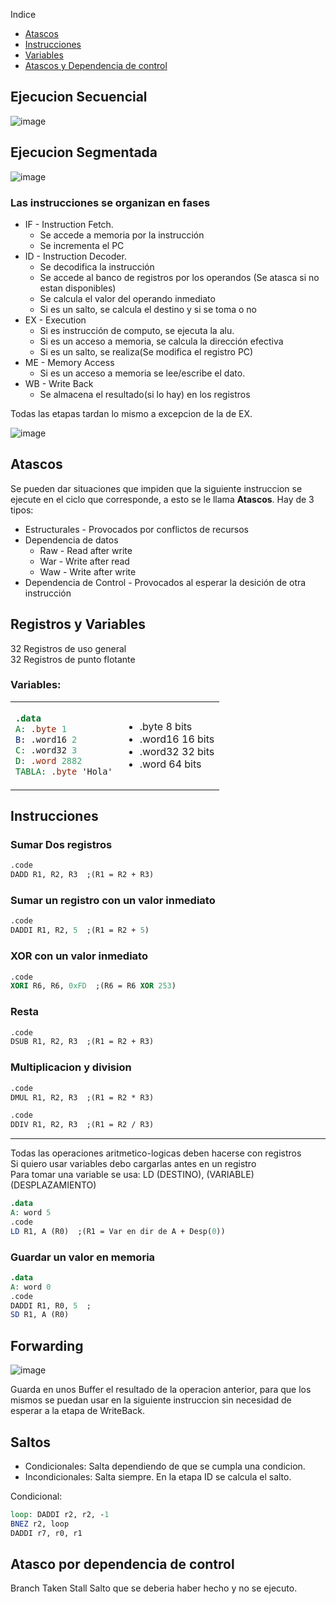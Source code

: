 
Indice
- [Atascos](#atascos)
- [Instrucciones](#instrucciones)
- [Variables](#registros-y-variables)
- [Atascos y Dependencia de control](#atascos-y-dependencia-de-control)


## Ejecucion Secuencial
![image](https://github.com/ImanolAzpiroz/Arquitectura-de-Computadoras/assets/122705871/9c5874f0-a333-4a21-87f4-cfff85ef94f1)

## Ejecucion Segmentada
![image](https://github.com/ImanolAzpiroz/Arquitectura-de-Computadoras/assets/122705871/4847609a-f563-40d0-b7b9-76758d49b661)

### Las instrucciones se organizan en fases
- IF - Instruction Fetch.
    - Se accede a memoria por la instrucción
    - Se incrementa el PC
- ID - Instruction Decoder.
    - Se decodifica la instrucción
    - Se accede al banco de registros por los operandos (Se atasca si no estan disponibles)
    - Se calcula el valor del operando inmediato
    - Si es un salto, se calcula el destino y si se toma o no
- EX - Execution
    - Si es instrucción de computo, se ejecuta la alu.
    - Si es un acceso a memoria, se calcula la dirección efectiva
    - Si es un salto, se realiza(Se modifica el registro PC)
- ME - Memory Access
    - Si es un acceso a memoria se lee/escribe el dato.
- WB - Write Back
    - Se almacena el resultado(si lo hay) en los registros

Todas las etapas tardan lo mismo a excepcion de la de EX.

![image](https://github.com/ImanolAzpiroz/Arquitectura-de-Computadoras/assets/122705871/cd4cf9d3-39b6-4a46-a1fb-8afa0b5b58f2)

## Atascos
Se pueden dar situaciones que impiden que la siguiente instruccion se ejecute en el ciclo que corresponde, a esto se le llama **Atascos**.
Hay de 3 tipos:
- Estructurales - Provocados por conflictos de recursos
- Dependencia de datos
    - Raw - Read after write
    - War - Write after read
    - Waw - Write after write
- Dependencia de Control - Provocados al esperar la desición de otra instrucción

## Registros y Variables
32 Registros de uso general <br>
32 Registros de punto flotante

### Variables: 
<table>
<tr>
<td>

``` mips
.data
A: .byte 1
B: .word16 2
C: .word32 3
D: .word 2882
TABLA: .byte 'Hola'
```
</td>

<td>

- .byte 8 bits 
- .word16 16 bits
- .word32 32 bits
- .word 64 bits

</td>
</tr>
</table>

## Instrucciones

### Sumar Dos registros
``` mips
.code
DADD R1, R2, R3  ;(R1 = R2 + R3)
```
### Sumar un registro con un valor inmediato
``` mips
.code
DADDI R1, R2, 5  ;(R1 = R2 + 5)
```
### XOR con un valor inmediato
``` mips
.code
XORI R6, R6, 0xFD  ;(R6 = R6 XOR 253)
```
### Resta
``` mips
.code
DSUB R1, R2, R3  ;(R1 = R2 + R3)
```
### Multiplicacion y division
``` mips
.code
DMUL R1, R2, R3  ;(R1 = R2 * R3)
```
``` mips
.code
DDIV R1, R2, R3  ;(R1 = R2 / R3)
```
-----------------

Todas las operaciones aritmetico-logicas deben hacerse con registros<br>
Si quiero usar variables debo cargarlas antes en un registro <br>
Para tomar una variable se usa: LD (DESTINO), (VARIABLE)(DESPLAZAMIENTO)
``` mips
.data
A: word 5
.code
LD R1, A (R0)  ;(R1 = Var en dir de A + Desp(0))
```

### Guardar un valor en memoria
``` mips
.data
A: word 0
.code
DADDI R1, R0, 5  ;
SD R1, A (R0)
```

## Forwarding
![image](https://github.com/ImanolAzpiroz/Arquitectura-de-Computadoras/assets/122705871/1b4cc8bc-a07f-4740-99a8-ad0845b134b4)

Guarda en unos Buffer el resultado de la operacion anterior, para que los mismos se puedan usar en la siguiente instruccion sin necesidad de esperar a la etapa de WriteBack.

## Saltos
- Condicionales: Salta dependiendo de que se cumpla una condicion.
- Incondicionales: Salta siempre. 
En la etapa ID se calcula el salto.


Condicional:
``` mips
loop: DADDI r2, r2, -1
BNEZ r2, loop
DADDI r7, r0, r1
```

## Atasco por dependencia de control
Branch Taken Stall
Salto que se deberia haber hecho y no se ejecuto.